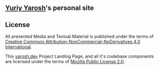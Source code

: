 ## [Yuriy Yarosh](https://www.linkedin.com/in/yuriy-yarosh-171ba3b9/)'s personal site



## License 

All presented Media and Textual Material is published under the terms of [Creative Commons Attribution-NonCommercial-NoDerivatives 4.0 International](../../LICENSE-CONTENT).

This [yarosh.dev](https://yarosh.dev) Project Landing Page, and all it's codebase components are licensed under the terms of [Mozilla Public License 2.0](../../LICENSE).